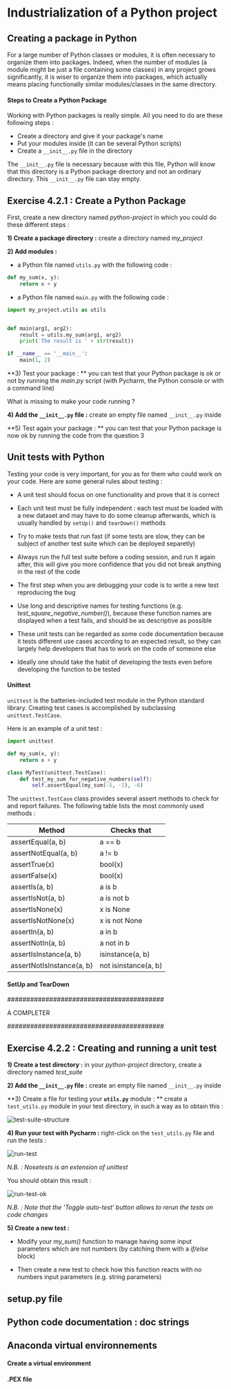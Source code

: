 # Industrialization of a Python project

## Creating a package in Python

For a large number of Python classes or modules, it is often necessary to organize them into packages. Indeed, when the number of modules (a module might be just a file containing some classes) in any project grows significantly, it is wiser to organize them into packages, which actually means placing functionally similar modules/classes in the same directory.

#### Steps to Create a Python Package

Working with Python packages is really simple. All you need to do are these following steps :

- Create a directory and give it your package's name
- Put your modules inside (it can be several Python scripts)
- Create a `__init__.py` file in the directory

The `__init__.py` file is necessary because with this file, Python will know that this directory is a Python package directory and not an ordinary directory. This `__init__.py` file can stay empty.

## Exercise 4.2.1 : Create a Python Package

First, create a new directory named *python-project* in which you could do these different steps :

**1) Create a package directory :** create a directory named *my_project*

**2) Add modules :**

- a Python file named `utils.py` with the following code :

```python
def my_sum(x, y):
    return x + y
```

- a Python file named `main.py` with the following code :

```python
import my_project.utils as utils


def main(arg1, arg2):
    result = utils.my_sum(arg1, arg2)
    print('The result is ' + str(result))

if __name__ == '__main__':
    main(1, 2)
```

**3) Test your package : ** you can test that your Python package is ok or not by running the *main.py* script (with Pycharm, the Python console or with a command line)

What is missing to make your code running ?

**4) Add the **`__init__.py`** file :** create an empty file named `__init__.py` inside

**5) Test again your package : ** you can test that your Python package is now ok by running the code from the question 3


## Unit tests with Python

Testing your code is very important, for you as for them who could work on your code. Here are some general rules about testing :

- A unit test should focus on one functionality and prove that it is correct

- Each unit test must be fully independent : each test must be loaded with a new dataset and may have to do some cleanup afterwards, which is usually handled by `setUp()` and `tearDown()` methods

- Try to make tests that run fast (if some tests are slow, they can be subject of another test suite which can be deployed separetly)

- Always run the full test suite before a coding session, and run it again after, this will give you more confidence that you did not break anything in the rest of the code

- The first step when you are debugging your code is to write a new test reproducing the bug

- Use long and descriptive names for testing functions (e.g. *test_square_negative_number()*), because these function names are displayed when a test fails, and should be as descriptive as possible

- These unit tests can be regarded as some code documentation because it tests different use cases according to an expected result, so they can largely help developers that has to work on the code of someone else

- Ideally one should take the habit of developing the tests even before developing the function to be tested


#### Unittest

`unittest` is the batteries-included test module in the Python standard library. Creating test cases is accomplished by subclassing `unittest.TestCase`.

Here is an example of a unit test :

```python
import unittest

def my_sum(x, y):
    return x + y

class MyTest(unittest.TestCase):
    def test_my_sum_for_negative_numbers(self):
        self.assertEqual(my_sum(-5, -1), -6)
```

The `unittest.TestCase` class provides several assert methods to check for and report failures. The following table lists the most commonly used methods :

| Method | Checks that |
|--------|--------|
| assertEqual(a, b) | a == b |
| assertNotEqual(a, b) | a != b |
| assertTrue(x) | bool(x) |
| assertFalse(x) | bool(x) |
| assertIs(a, b) | a is b |
| assertIsNot(a, b) | a is not b |
| assertIsNone(x) | x is None |
| assertIsNotNone(x) | x is not None |
| assertIn(a, b) | a in b |
| assertNotIn(a, b) | a not in b |
| assertIsInstance(a, b) | isinstance(a, b) |
| assertNotIsInstance(a, b) | not isinstance(a, b) |


#### SetUp and TearDown

#########################################

A COMPLETER

#########################################


## Exercise 4.2.2 : Creating and running a unit test

**1) Create a test directory :** in your *python-project* directory, create a directory named *test_suite*

**2) Add the **`__init__.py`** file :** create an empty file named `__init__.py` inside

**3) Create a file for testing your **`utils.py`** module : ** create a `test_utils.py` module in your test directory, in such a way as to obtain this :

![test-suite-structure](../../../images/test-suite-structure.png)

**4) Run your test with Pycharm :** right-click on the `test_utils.py` file and run the tests :

![run-test](../../../images/run-test.png)

*N.B. : Nosetests is an extension of unittest*

You should obtain this result :

![run-test-ok](../../../images/run-test-ok.png)

*N.B. : Note that the 'Toggle auto-test' button allows to rerun the tests on code changes*

**5) Create a new test :**

- Modify your *my_sum()* function to manage having some input parameters which are not numbers (by catching them with a *if/else* block)

- Then create a new test to check how this function reacts with no numbers input parameters (e.g. string parameters)








## setup.py file

## Python code documentation : doc strings


## Anaconda virtual environnements

#### Create a virtual environment

#### .PEX file


